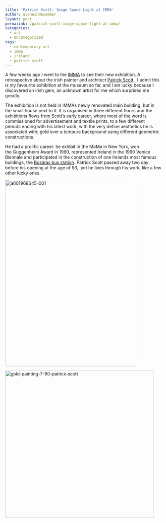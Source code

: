 ```yaml
---
title: 'Patrick Scott: Image Space Light at IMMA'
author: aloneindecember
layout: post
permalink: /patrick-scott-image-space-light-at-imma/
categories:
  - art
  - Uncategorized
tags:
  - contemporary art
  - imma
  - ireland
  - patrick scott
---
```

A few weeks ago I went to the [IMMA][1] to see their new exhibition. A retrospective about the irish painter and architect [Patrick Scott][2].  I admit this is my favourite exhibition at the museum so far, and I am lucky because I discovered an irish gem, an unknown artist for me which surprised me greatly.

The exhibition is not held in IMMAs newly renovated main building, but in the small house next to it. It is organised in three different floors and the exhibitions flows from Scott&#8217;s early career, where most of the word is commissioned for advertisement and textile prints, to a few different periods ending with his latest work, with the very define aesthetics he is associated with; gold over a tempura background using different geometric constructions.

He had a prolific career: he exhibit in the MoMa in New York, won the Guggenheim Award in 1960, represented Ireland in the 1960 Venice Biennale and participated in the construction of one Irelands most famous buildings, the [Busáras bus station][3]. Patrick Scott passed away two day before his opening at the age of 93,  yet he lives through his work, like a few other lucky ones.

[<img class="aligncenter" alt="a001968645-001" src="http://aloneindecember.com/words/wp-content/uploads/2014/03/a001968645-001.jpg" width="423" height="600" />][4]

[<img class="aligncenter size-full wp-image-202" alt="gold-painting-7-90-patrick-scott" src="http://aloneindecember.com/words/wp-content/uploads/2014/03/gold-painting-7-90-patrick-scott.jpg" width="480" height="474" />][5]

&nbsp;

<p style="text-align: center;">

 [1]: http://www.imma.ie/en/page_236799.htm
 [2]: http://en.wikipedia.org/wiki/Patrick_Scott
 [3]: http://en.wikipedia.org/wiki/Bus%C3%A1ras
 [4]: http://aloneindecember.com/words/wp-content/uploads/2014/03/a001968645-001.jpg
 [5]: http://aloneindecember.com/words/wp-content/uploads/2014/03/gold-painting-7-90-patrick-scott.jpg